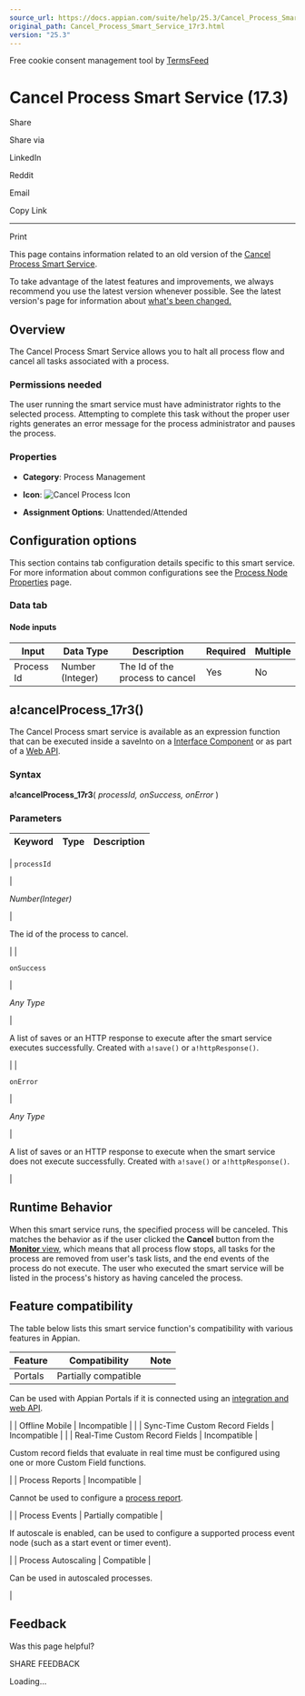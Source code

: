 ```yaml
---
source_url: https://docs.appian.com/suite/help/25.3/Cancel_Process_Smart_Service_17r3.html
original_path: Cancel_Process_Smart_Service_17r3.html
version: "25.3"
---
```


Free cookie consent management tool by [TermsFeed](https://www.termsfeed.com/)

# Cancel Process Smart Service (17.3)

Share

Share via

LinkedIn

Reddit

Email

Copy Link

* * *

Print

This page contains information related to an old version of the [Cancel Process Smart Service](/suite/help/25.3/Cancel_Process_Smart_Service.html).

To take advantage of the latest features and improvements, we always recommend you use the latest version whenever possible. See the latest version's page for information about [what's been changed.](/suite/help/25.3/Cancel_Process_Smart_Service.html#Old_Version)

## Overview

The Cancel Process Smart Service allows you to halt all process flow and cancel all tasks associated with a process.

### Permissions needed

The user running the smart service must have administrator rights to the selected process. Attempting to complete this task without the proper user rights generates an error message for the process administrator and pauses the process.

### Properties

-   **Category**: Process Management

-   **Icon**: ![Cancel Process Icon](images/Smart_Service_Icons/Cancel_Process.png)

-   **Assignment Options**: Unattended/Attended

## Configuration options

This section contains tab configuration details specific to this smart service. For more information about common configurations see the [Process Node Properties](Process_Node_and_Smart_Service_Properties.html) page.

### Data tab

#### Node inputs

| Input | Data Type | Description | Required | Multiple |
| --- | --- | --- | --- | --- |
| Process Id | Number (Integer) | The Id of the process to cancel | Yes | No |

## a!cancelProcess\_17r3()

The Cancel Process smart service is available as an expression function that can be executed inside a saveInto on a [Interface Component](executing_smart_services.html) or as part of a [Web API](Web_APIs.html).

### Syntax

**a!cancelProcess\_17r3**( _processId, onSuccess, onError_ )

### Parameters

| Keyword | Type | Description |
| --- | --- | --- |
|
`processId`

 |

_Number(Integer)_

 |

The id of the process to cancel.

 |
|

`onSuccess`

 |

_Any Type_

 |

A list of saves or an HTTP response to execute after the smart service executes successfully. Created with `a!save()` or `a!httpResponse()`.

 |
|

`onError`

 |

_Any Type_

 |

A list of saves or an HTTP response to execute when the smart service does not execute successfully. Created with `a!save()` or `a!httpResponse()`.

 |

## Runtime Behavior

When this smart service runs, the specified process will be canceled. This matches the behavior as if the user clicked the **Cancel** button from the [**Monitor** view](monitoring_view.html), which means that all process flow stops, all tasks for the process are removed from user's task lists, and the end events of the process do not execute. The user who executed the smart service will be listed in the process's history as having canceled the process.

## Feature compatibility

The table below lists this smart service function's compatibility with various features in Appian.

| Feature | Compatibility | Note |
| --- | --- | --- |
| Portals | Partially compatible |
Can be used with Appian Portals if it is connected using an [integration and web API](portals-design.html#using-partially-compatible-functions-and-objects-in-a-portal).

 |
| Offline Mobile | Incompatible |  |
| Sync-Time Custom Record Fields | Incompatible |  |
| Real-Time Custom Record Fields | Incompatible |

Custom record fields that evaluate in real time must be configured using one or more Custom Field functions.

 |
| Process Reports | Incompatible |

Cannot be used to configure a [process report](Process_Reports.html).

 |
| Process Events | Partially compatible |

If autoscale is enabled, can be used to configure a supported process event node (such as a start event or timer event).

 |
| Process Autoscaling | Compatible |

Can be used in autoscaled processes.

 |

## Feedback

Was this page helpful?

SHARE FEEDBACK

Loading...